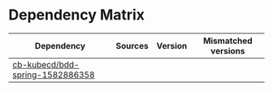 # Dependency Matrix

Dependency | Sources | Version | Mismatched versions
---------- | ------- | ------- | -------------------
[cb-kubecd/bdd-spring-1582886358](https://github.com/cb-kubecd/bdd-spring-1582886358.git) |  | []() | 
